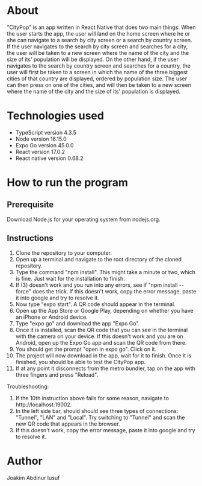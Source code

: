 # About

"CityPop" is an app written in React Native that does two main things. When the user starts the app, the user will land on the home screen where he or she can navigate to a search by city screen or a search by country screen. If the user navigates to the search by city screen and searches for a city, the user will be taken to a new screen where the name of the city and the size of its' population will be displayed. On the other hand, if the user navigates to the search by country screen and searches for a country, the user will first be taken to a screen in which the name of the three biggest cities of that country are displayed, ordered by population size. The user can then press on one of the cities, and will then be taken to a new screen where the name of the city and the size of its' population is displayed.

# Technologies used

- TypeScript version 4.3.5
- Node version 16.15.0
- Expo Go version 45.0.0
- React version 17.0.2
- React native version 0.68.2

# How to run the program

## Prerequisite 

Download Node.js for your operating system from nodejs.org. 

## Instructions

1. Clone the repository to your computer.
2. Open up a terminal and navigate to the root directory of the cloned repository. 
3. Type the command "npm install". This might take a minute or two, which is fine. Just wait for the installation to finish. 
4. If (3) doesn't work and you run into any errors, see if "npm install --force" does the trick. If this doesn't work, copy the error message, paste it into google and try to resolve it. 
5. Now type "expo start". A QR code should appear in the terminal.
6. Open up the App Store or Google Play, depending on whether you have an iPhone or Android device. 
7. Type "expo go" and download the app "Expo Go".
8. Once it is installed, scan the QR code that you can see in the terminal with the camera on your device. If this doesn't work and you are on Android, open up the Expo Go app and scan the QR code from there.
9. You should get the prompt "open in expo go". Click on it.
10. The project will now download in the app, wait for it to finish. Once it is finished, you should be able to test the CityPop app.
11. If at any point it disconnects from the metro bundler, tap on the app with three fingers and press "Reload".

Troubleshooting: 
1. If the 10th instruction above fails for some reason, navigate to http://localhost:19002.
2. In the left side bar, should should see three types of connections: "Tunnel", "LAN" and "Local". Try switching to "Tunnel" and scan the new QR code that appears in the browser. 
3. If this doesn't work, copy the error message, paste it into google and try to resolve it. 

# Author

Joakim Abdinur Iusuf
